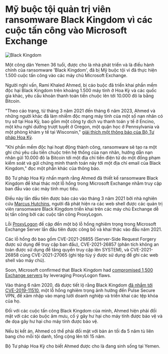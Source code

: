 # Mỹ buộc tội quản trị viên ransomware Black Kingdom vì các cuộc tấn công vào Microsoft Exchange

![Black Kingdom](https://www.bleepstatic.com/content/hl-images/2025/05/02/BlackKing.jpg)

Một công dân Yemen 36 tuổi, được cho là nhà phát triển và là điều hành chính của ransomware 'Black Kingdom', đã bị Mỹ buộc tội vì đã thực hiện 1.500 cuộc tấn công vào các máy chủ Microsoft Exchange.

Người nghi vấn, Rami Khaled Ahmed, bị cáo buộc đã triển khai phần mềm độc hại Black Kingdom trên khoảng 1.500 máy tính ở Hoa Kỳ và các quốc gia khác, yêu cầu khoản thanh toán tiền chuộc lên tới 10.000 đô la bằng Bitcoin.

"Theo cáo trạng, từ tháng 3 năm 2021 đến tháng 6 năm 2023, Ahmed và những người khác đã làm nhiễm độc mạng máy tính của một số nạn nhân có trụ sở tại Hoa Kỳ, bao gồm một công ty dịch vụ thanh toán y tế ở Encino, một khu nghỉ dưỡng trượt tuyết ở Oregon, một quận học ở Pennsylvania và một phòng khám y tế tại Wisconsin," [giải thích một thông báo của Bộ Tư pháp Hoa Kỳ](https://www.justice.gov/usao-cdca/pr/yemeni-man-charged-federal-indictment-alleging-he-sent-black-kingdom-malware-extort).

"Khi phần mềm độc hại hoạt động thành công, ransomware sẽ tạo ra một ghi chú yêu cầu tiền chuộc trên hệ thống của nạn nhân, hướng dẫn nạn nhân gửi 10.000 đô la Bitcoin tới một địa chỉ tiền điện tử do một đồng phạm kiểm soát và gửi chứng minh thanh toán này tới một địa chỉ email của Black Kingdom," đọc một phần khác của thông báo.

Bộ Tư pháp Hoa Kỳ nhấn mạnh rằng Ahmed đã thiết kế ransomware Black Kingdom để khai thác một lỗ hổng trong Microsoft Exchange nhằm truy cập ban đầu vào các máy tính mục tiêu.

Điều này lần đầu tiên được báo cáo vào tháng 3 năm 2021 bởi nhà nghiên cứu [Marcus Hutchins](https://www.bleepingcomputer.com/news/security/microsoft-exchange-servers-now-targeted-by-black-kingdom-ransomware/), người đã phát hiện ra các web shell được các quản trị viên ransomware Black Kingdom triển khai trên các máy chủ Exchange dễ bị tấn công bởi các cuộc tấn công ProxyLogon.

Lỗi [ProxyLogon](https://www.bleepingcomputer.com/news/security/microsoft-fixes-actively-exploited-exchange-zero-day-bugs-patch-now/) đề cập đến một bộ lỗ hổng nghiêm trọng trong Microsoft Exchange Server lần đầu tiên được công bố và khai thác vào đầu năm 2021.

Các lỗ hổng đó bao gồm CVE-2021-26855 (Server-Side Request Forgery được sử dụng để truy cập ban đầu), CVE-2021-26857 (phân tích không an toàn được sử dụng để tăng quyền truy cập lên SYSTEM), và CVE-2021-26858 cùng CVE-2021-27065 (ghi tệp tùy ý được sử dụng để ghi các web shell vào máy chủ).

Soon, Microsoft confirmed that Black Kingdom had [compromised 1,500 Exchange servers](https://www.bleepingcomputer.com/news/security/microsoft-black-kingdom-ransomware-group-hacked-15k-exchange-servers/) by leveraging ProxyLogon flaws.

Vào tháng 6 năm 2020, đã được tiết lộ rằng Black Kingdom [đã nhắm tới CVE-2019-11510](https://www.bleepingcomputer.com/news/security/black-kingdom-ransomware-hacks-networks-with-pulse-vpn-flaws/), một lỗ hổng nghiêm trọng ảnh hưởng đến Pulse Secure VPN, để xâm nhập vào mạng lưới doanh nghiệp và triển khai các tệp khóa của họ.

Đối với các cuộc tấn công Black Kingdom của mình, Ahmed hiện phải đối mặt với các cáo buộc âm mưu, cố ý gây hư hại cho máy tính được bảo vệ và đe dọa gây hư hại cho máy tính được bảo vệ.

Nếu bị kết án, Ahmed có thể phải đối mặt với bản án tối đa 5 năm tù liên bang cho mỗi tội danh, tổng cộng lên tới 15 năm.

Bộ Tư pháp Hoa Kỳ cho biết Ahmed được cho là đang sinh sống tại Yemen.